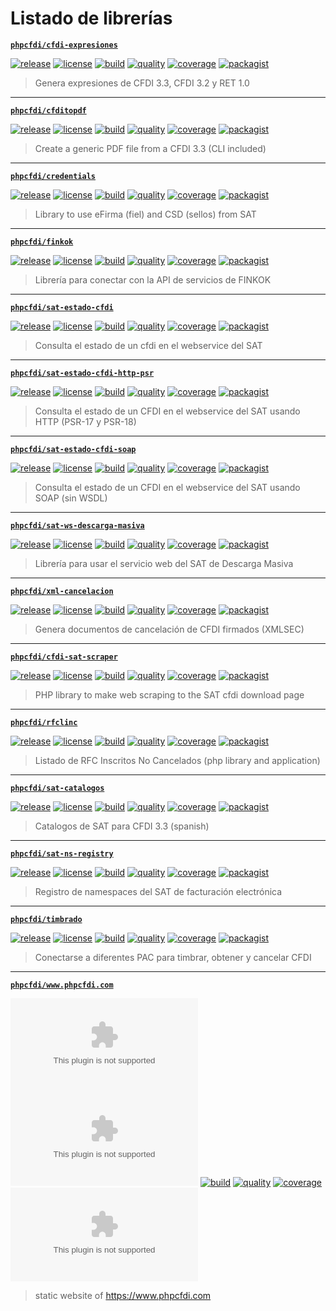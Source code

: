 # Listado de librerías

**[`phpcfdi/cfdi-expresiones`](https://github.com/phpcfdi/cfdi-expresiones/)**

[![release](https://img.shields.io/github/release/phpcfdi/cfdi-expresiones)](https://github.com/phpcfdi/cfdi-expresiones/releases)
[![license](https://img.shields.io/github/license/phpcfdi/cfdi-expresiones)](https://github.com/phpcfdi/cfdi-expresiones/blob/master/LICENSE)
[![build](https://img.shields.io/travis/phpcfdi/cfdi-expresiones/master)](https://travis-ci.org/phpcfdi/cfdi-expresiones)
[![quality](https://img.shields.io/scrutinizer/g/phpcfdi/cfdi-expresiones/master)](https://scrutinizer-ci.com/g/phpcfdi/cfdi-expresiones/)
[![coverage](https://img.shields.io/scrutinizer/coverage/g/phpcfdi/cfdi-expresiones/master)](https://packagist.org/packages/phpcfdi/cfdi-expresiones)
[![packagist](https://img.shields.io/packagist/dt/phpcfdi/cfdi-expresiones)](https://scrutinizer-ci.com/g/phpcfdi/cfdi-expresiones/code-structure/master/code-coverage/src/)

> Genera expresiones de CFDI 3.3, CFDI 3.2 y RET 1.0

---

**[`phpcfdi/cfditopdf`](https://github.com/phpcfdi/cfditopdf/)**

[![release](https://img.shields.io/github/release/phpcfdi/cfditopdf)](https://github.com/phpcfdi/cfditopdf/releases)
[![license](https://img.shields.io/github/license/phpcfdi/cfditopdf)](https://github.com/phpcfdi/cfditopdf/blob/master/LICENSE)
[![build](https://img.shields.io/travis/phpcfdi/cfditopdf/master)](https://travis-ci.org/phpcfdi/cfditopdf)
[![quality](https://img.shields.io/scrutinizer/g/phpcfdi/cfditopdf/master)](https://scrutinizer-ci.com/g/phpcfdi/cfditopdf/)
[![coverage](https://img.shields.io/scrutinizer/coverage/g/phpcfdi/cfditopdf/master)](https://packagist.org/packages/phpcfdi/cfditopdf)
[![packagist](https://img.shields.io/packagist/dt/phpcfdi/cfditopdf)](https://scrutinizer-ci.com/g/phpcfdi/cfditopdf/code-structure/master/code-coverage/src/)

> Create a generic PDF file from a CFDI 3.3 (CLI included)

---

**[`phpcfdi/credentials`](https://github.com/phpcfdi/credentials/)**

[![release](https://img.shields.io/github/release/phpcfdi/credentials)](https://github.com/phpcfdi/credentials/releases)
[![license](https://img.shields.io/github/license/phpcfdi/credentials)](https://github.com/phpcfdi/credentials/blob/master/LICENSE)
[![build](https://img.shields.io/travis/phpcfdi/credentials/master)](https://travis-ci.org/phpcfdi/credentials)
[![quality](https://img.shields.io/scrutinizer/g/phpcfdi/credentials/master)](https://scrutinizer-ci.com/g/phpcfdi/credentials/)
[![coverage](https://img.shields.io/scrutinizer/coverage/g/phpcfdi/credentials/master)](https://packagist.org/packages/phpcfdi/credentials)
[![packagist](https://img.shields.io/packagist/dt/phpcfdi/credentials)](https://scrutinizer-ci.com/g/phpcfdi/credentials/code-structure/master/code-coverage/src/)

> Library to use eFirma (fiel) and CSD (sellos) from SAT

---

**[`phpcfdi/finkok`](https://github.com/phpcfdi/finkok/)**

[![release](https://img.shields.io/github/release/phpcfdi/finkok)](https://github.com/phpcfdi/finkok/releases)
[![license](https://img.shields.io/github/license/phpcfdi/finkok)](https://github.com/phpcfdi/finkok/blob/master/LICENSE)
[![build](https://img.shields.io/travis/phpcfdi/finkok/master)](https://travis-ci.org/phpcfdi/finkok)
[![quality](https://img.shields.io/scrutinizer/g/phpcfdi/finkok/master)](https://scrutinizer-ci.com/g/phpcfdi/finkok/)
[![coverage](https://img.shields.io/scrutinizer/coverage/g/phpcfdi/finkok/master)](https://packagist.org/packages/phpcfdi/finkok)
[![packagist](https://img.shields.io/packagist/dt/phpcfdi/finkok)](https://scrutinizer-ci.com/g/phpcfdi/finkok/code-structure/master/code-coverage/src/)

> Librería para conectar con la API de servicios de FINKOK

---

**[`phpcfdi/sat-estado-cfdi`](https://github.com/phpcfdi/sat-estado-cfdi/)**

[![release](https://img.shields.io/github/release/phpcfdi/sat-estado-cfdi)](https://github.com/phpcfdi/sat-estado-cfdi/releases)
[![license](https://img.shields.io/github/license/phpcfdi/sat-estado-cfdi)](https://github.com/phpcfdi/sat-estado-cfdi/blob/master/LICENSE)
[![build](https://img.shields.io/travis/phpcfdi/sat-estado-cfdi/master)](https://travis-ci.org/phpcfdi/sat-estado-cfdi)
[![quality](https://img.shields.io/scrutinizer/g/phpcfdi/sat-estado-cfdi/master)](https://scrutinizer-ci.com/g/phpcfdi/sat-estado-cfdi/)
[![coverage](https://img.shields.io/scrutinizer/coverage/g/phpcfdi/sat-estado-cfdi/master)](https://packagist.org/packages/phpcfdi/sat-estado-cfdi)
[![packagist](https://img.shields.io/packagist/dt/phpcfdi/sat-estado-cfdi)](https://scrutinizer-ci.com/g/phpcfdi/sat-estado-cfdi/code-structure/master/code-coverage/src/)

> Consulta el estado de un cfdi en el webservice del SAT

---

**[`phpcfdi/sat-estado-cfdi-http-psr`](https://github.com/phpcfdi/sat-estado-cfdi-http-psr/)**

[![release](https://img.shields.io/github/release/phpcfdi/sat-estado-cfdi-http-psr)](https://github.com/phpcfdi/sat-estado-cfdi-http-psr/releases)
[![license](https://img.shields.io/github/license/phpcfdi/sat-estado-cfdi-http-psr)](https://github.com/phpcfdi/sat-estado-cfdi-http-psr/blob/master/LICENSE)
[![build](https://img.shields.io/travis/phpcfdi/sat-estado-cfdi-http-psr/master)](https://travis-ci.org/phpcfdi/sat-estado-cfdi-http-psr)
[![quality](https://img.shields.io/scrutinizer/g/phpcfdi/sat-estado-cfdi-http-psr/master)](https://scrutinizer-ci.com/g/phpcfdi/sat-estado-cfdi-http-psr/)
[![coverage](https://img.shields.io/scrutinizer/coverage/g/phpcfdi/sat-estado-cfdi-http-psr/master)](https://packagist.org/packages/phpcfdi/sat-estado-cfdi-http-psr)
[![packagist](https://img.shields.io/packagist/dt/phpcfdi/sat-estado-cfdi-http-psr)](https://scrutinizer-ci.com/g/phpcfdi/sat-estado-cfdi-http-psr/code-structure/master/code-coverage/src/)

> Consulta el estado de un CFDI en el webservice del SAT usando HTTP (PSR-17 y PSR-18)

---

**[`phpcfdi/sat-estado-cfdi-soap`](https://github.com/phpcfdi/sat-estado-cfdi-soap/)**

[![release](https://img.shields.io/github/release/phpcfdi/sat-estado-cfdi-soap)](https://github.com/phpcfdi/sat-estado-cfdi-soap/releases)
[![license](https://img.shields.io/github/license/phpcfdi/sat-estado-cfdi-soap)](https://github.com/phpcfdi/sat-estado-cfdi-soap/blob/master/LICENSE)
[![build](https://img.shields.io/travis/phpcfdi/sat-estado-cfdi-soap/master)](https://travis-ci.org/phpcfdi/sat-estado-cfdi-soap)
[![quality](https://img.shields.io/scrutinizer/g/phpcfdi/sat-estado-cfdi-soap/master)](https://scrutinizer-ci.com/g/phpcfdi/sat-estado-cfdi-soap/)
[![coverage](https://img.shields.io/scrutinizer/coverage/g/phpcfdi/sat-estado-cfdi-soap/master)](https://packagist.org/packages/phpcfdi/sat-estado-cfdi-soap)
[![packagist](https://img.shields.io/packagist/dt/phpcfdi/sat-estado-cfdi-soap)](https://scrutinizer-ci.com/g/phpcfdi/sat-estado-cfdi-soap/code-structure/master/code-coverage/src/)

> Consulta el estado de un CFDI en el webservice del SAT usando SOAP (sin WSDL)

---

**[`phpcfdi/sat-ws-descarga-masiva`](https://github.com/phpcfdi/sat-ws-descarga-masiva/)**

[![release](https://img.shields.io/github/release/phpcfdi/sat-ws-descarga-masiva)](https://github.com/phpcfdi/sat-ws-descarga-masiva/releases)
[![license](https://img.shields.io/github/license/phpcfdi/sat-ws-descarga-masiva)](https://github.com/phpcfdi/sat-ws-descarga-masiva/blob/master/LICENSE)
[![build](https://img.shields.io/travis/phpcfdi/sat-ws-descarga-masiva/master)](https://travis-ci.org/phpcfdi/sat-ws-descarga-masiva)
[![quality](https://img.shields.io/scrutinizer/g/phpcfdi/sat-ws-descarga-masiva/master)](https://scrutinizer-ci.com/g/phpcfdi/sat-ws-descarga-masiva/)
[![coverage](https://img.shields.io/scrutinizer/coverage/g/phpcfdi/sat-ws-descarga-masiva/master)](https://packagist.org/packages/phpcfdi/sat-ws-descarga-masiva)
[![packagist](https://img.shields.io/packagist/dt/phpcfdi/sat-ws-descarga-masiva)](https://scrutinizer-ci.com/g/phpcfdi/sat-ws-descarga-masiva/code-structure/master/code-coverage/src/)

> Librería para usar el servicio web del SAT de Descarga Masiva

---

**[`phpcfdi/xml-cancelacion`](https://github.com/phpcfdi/xml-cancelacion/)**

[![release](https://img.shields.io/github/release/phpcfdi/xml-cancelacion)](https://github.com/phpcfdi/xml-cancelacion/releases)
[![license](https://img.shields.io/github/license/phpcfdi/xml-cancelacion)](https://github.com/phpcfdi/xml-cancelacion/blob/master/LICENSE)
[![build](https://img.shields.io/travis/phpcfdi/xml-cancelacion/master)](https://travis-ci.org/phpcfdi/xml-cancelacion)
[![quality](https://img.shields.io/scrutinizer/g/phpcfdi/xml-cancelacion/master)](https://scrutinizer-ci.com/g/phpcfdi/xml-cancelacion/)
[![coverage](https://img.shields.io/scrutinizer/coverage/g/phpcfdi/xml-cancelacion/master)](https://packagist.org/packages/phpcfdi/xml-cancelacion)
[![packagist](https://img.shields.io/packagist/dt/phpcfdi/xml-cancelacion)](https://scrutinizer-ci.com/g/phpcfdi/xml-cancelacion/code-structure/master/code-coverage/src/)

> Genera documentos de cancelación de CFDI firmados (XMLSEC)

---

**[`phpcfdi/cfdi-sat-scraper`](https://github.com/phpcfdi/cfdi-sat-scraper/)**

[![release](https://img.shields.io/github/release/phpcfdi/cfdi-sat-scraper)](https://github.com/phpcfdi/cfdi-sat-scraper/releases)
[![license](https://img.shields.io/github/license/phpcfdi/cfdi-sat-scraper)](https://github.com/phpcfdi/cfdi-sat-scraper/blob/master/LICENSE)
[![build](https://img.shields.io/travis/phpcfdi/cfdi-sat-scraper/master)](https://travis-ci.org/phpcfdi/cfdi-sat-scraper)
[![quality](https://img.shields.io/scrutinizer/g/phpcfdi/cfdi-sat-scraper/master)](https://scrutinizer-ci.com/g/phpcfdi/cfdi-sat-scraper/)
[![coverage](https://img.shields.io/scrutinizer/coverage/g/phpcfdi/cfdi-sat-scraper/master)](https://packagist.org/packages/phpcfdi/cfdi-sat-scraper)
[![packagist](https://img.shields.io/packagist/dt/phpcfdi/cfdi-sat-scraper)](https://scrutinizer-ci.com/g/phpcfdi/cfdi-sat-scraper/code-structure/master/code-coverage/src/)

> PHP library to make web scraping to the SAT cfdi download page

---

**[`phpcfdi/rfclinc`](https://github.com/phpcfdi/rfclinc/)**

[![release](https://img.shields.io/github/release/phpcfdi/rfclinc)](https://github.com/phpcfdi/rfclinc/releases)
[![license](https://img.shields.io/github/license/phpcfdi/rfclinc)](https://github.com/phpcfdi/rfclinc/blob/master/LICENSE)
[![build](https://img.shields.io/travis/phpcfdi/rfclinc/master)](https://travis-ci.org/phpcfdi/rfclinc)
[![quality](https://img.shields.io/scrutinizer/g/phpcfdi/rfclinc/master)](https://scrutinizer-ci.com/g/phpcfdi/rfclinc/)
[![coverage](https://img.shields.io/scrutinizer/coverage/g/phpcfdi/rfclinc/master)](https://packagist.org/packages/phpcfdi/rfclinc)
[![packagist](https://img.shields.io/packagist/dt/phpcfdi/rfclinc)](https://scrutinizer-ci.com/g/phpcfdi/rfclinc/code-structure/master/code-coverage/src/)

> Listado de RFC Inscritos No Cancelados (php library and application)

---

**[`phpcfdi/sat-catalogos`](https://github.com/phpcfdi/sat-catalogos/)**

[![release](https://img.shields.io/github/release/phpcfdi/sat-catalogos)](https://github.com/phpcfdi/sat-catalogos/releases)
[![license](https://img.shields.io/github/license/phpcfdi/sat-catalogos)](https://github.com/phpcfdi/sat-catalogos/blob/master/LICENSE)
[![build](https://img.shields.io/travis/phpcfdi/sat-catalogos/master)](https://travis-ci.org/phpcfdi/sat-catalogos)
[![quality](https://img.shields.io/scrutinizer/g/phpcfdi/sat-catalogos/master)](https://scrutinizer-ci.com/g/phpcfdi/sat-catalogos/)
[![coverage](https://img.shields.io/scrutinizer/coverage/g/phpcfdi/sat-catalogos/master)](https://packagist.org/packages/phpcfdi/sat-catalogos)
[![packagist](https://img.shields.io/packagist/dt/phpcfdi/sat-catalogos)](https://scrutinizer-ci.com/g/phpcfdi/sat-catalogos/code-structure/master/code-coverage/src/)

> Catalogos de SAT para CFDI 3.3 (spanish)

---

**[`phpcfdi/sat-ns-registry`](https://github.com/phpcfdi/sat-ns-registry/)**

[![release](https://img.shields.io/github/release/phpcfdi/sat-ns-registry)](https://github.com/phpcfdi/sat-ns-registry/releases)
[![license](https://img.shields.io/github/license/phpcfdi/sat-ns-registry)](https://github.com/phpcfdi/sat-ns-registry/blob/master/LICENSE)
[![build](https://img.shields.io/travis/phpcfdi/sat-ns-registry/master)](https://travis-ci.org/phpcfdi/sat-ns-registry)
[![quality](https://img.shields.io/scrutinizer/g/phpcfdi/sat-ns-registry/master)](https://scrutinizer-ci.com/g/phpcfdi/sat-ns-registry/)
[![coverage](https://img.shields.io/scrutinizer/coverage/g/phpcfdi/sat-ns-registry/master)](https://packagist.org/packages/phpcfdi/sat-ns-registry)
[![packagist](https://img.shields.io/packagist/dt/phpcfdi/sat-ns-registry)](https://scrutinizer-ci.com/g/phpcfdi/sat-ns-registry/code-structure/master/code-coverage/src/)

> Registro de namespaces del SAT de facturación electrónica

---

**[`phpcfdi/timbrado`](https://github.com/phpcfdi/timbrado/)**

[![release](https://img.shields.io/github/release/phpcfdi/timbrado)](https://github.com/phpcfdi/timbrado/releases)
[![license](https://img.shields.io/github/license/phpcfdi/timbrado)](https://github.com/phpcfdi/timbrado/blob/master/LICENSE)
[![build](https://img.shields.io/travis/phpcfdi/timbrado/master)](https://travis-ci.org/phpcfdi/timbrado)
[![quality](https://img.shields.io/scrutinizer/g/phpcfdi/timbrado/master)](https://scrutinizer-ci.com/g/phpcfdi/timbrado/)
[![coverage](https://img.shields.io/scrutinizer/coverage/g/phpcfdi/timbrado/master)](https://packagist.org/packages/phpcfdi/timbrado)
[![packagist](https://img.shields.io/packagist/dt/phpcfdi/timbrado)](https://scrutinizer-ci.com/g/phpcfdi/timbrado/code-structure/master/code-coverage/src/)

> Conectarse a diferentes PAC para timbrar, obtener y cancelar CFDI

---

**[`phpcfdi/www.phpcfdi.com`](https://github.com/phpcfdi/www.phpcfdi.com/)**

[![release](https://img.shields.io/github/release/phpcfdi/www.phpcfdi.com)](https://github.com/phpcfdi/www.phpcfdi.com/releases)
[![license](https://img.shields.io/github/license/phpcfdi/www.phpcfdi.com)](https://github.com/phpcfdi/www.phpcfdi.com/blob/master/LICENSE)
[![build](https://img.shields.io/travis/phpcfdi/www.phpcfdi.com/master)](https://travis-ci.org/phpcfdi/www.phpcfdi.com)
[![quality](https://img.shields.io/scrutinizer/g/phpcfdi/www.phpcfdi.com/master)](https://scrutinizer-ci.com/g/phpcfdi/www.phpcfdi.com/)
[![coverage](https://img.shields.io/scrutinizer/coverage/g/phpcfdi/www.phpcfdi.com/master)](https://packagist.org/packages/phpcfdi/www.phpcfdi.com)
[![packagist](https://img.shields.io/packagist/dt/phpcfdi/www.phpcfdi.com)](https://scrutinizer-ci.com/g/phpcfdi/www.phpcfdi.com/code-structure/master/code-coverage/src/)

> static website of https://www.phpcfdi.com

